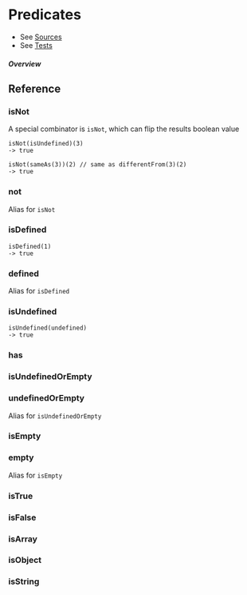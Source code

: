 # Predicates

* See [Sources](../src/predicates.ts)
* See [Tests](../test/predicates.spec.ts)

##### Overview

## Reference

### isNot 

A special combinator is `isNot`, which can flip the results boolean value

```
isNot(isUndefined)(3) 
-> true

isNot(sameAs(3))(2) // same as differentFrom(3)(2)
-> true
```

### not

Alias for `isNot`

### isDefined

```
isDefined(1)
-> true
```

### defined

Alias for `isDefined`

### isUndefined

```
isUndefined(undefined)
-> true
```

### has



### isUndefinedOrEmpty

### undefinedOrEmpty

Alias for `isUndefinedOrEmpty`


### isEmpty

### empty

Alias for `isEmpty`

### isTrue

### isFalse

### isArray

### isObject

### isString